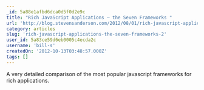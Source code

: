 ```yaml
---
_id: 5a88e1afbd6dca0d5f0d2e9c
title: "Rich JavaScript Applications – the Seven Frameworks "
url: 'http://blog.stevensanderson.com/2012/08/01/rich-javascript-applications-the-seven-frameworks-throne-of-js-2012/?utm_source=feedburner&utm_medium=feed&utm_campaign=Feed%3A+SteveCodeville+%28Steve+%40+Codeville%29'
category: articles
slug: 'rich-javascript-applications-the-seven-frameworks-2'
user_id: 5a83ce59d6eb0005c4ecda2c
username: 'bill-s'
createdOn: '2012-10-13T03:48:57.000Z'
tags: []
---
```


A very detailed comparison of the most popular javascript frameworks for rich applications.
